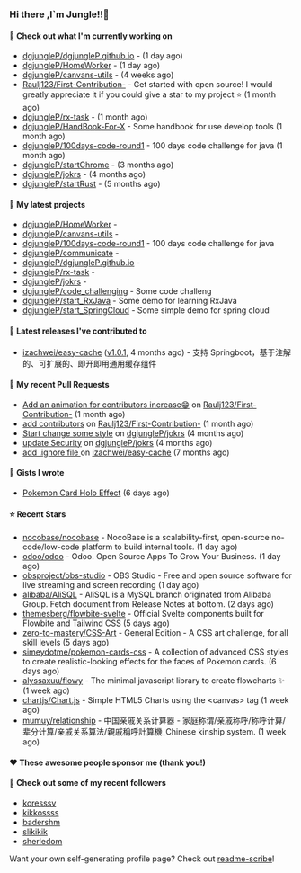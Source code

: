 ### Hi there ,I`m Jungle!!👋

#### 👷 Check out what I'm currently working on

- [dgjungleP/dgjungleP.github.io](https://github.com/dgjungleP/dgjungleP.github.io) -  (1 day ago)
- [dgjungleP/HomeWorker](https://github.com/dgjungleP/HomeWorker) -  (1 day ago)
- [dgjungleP/canvans-utils](https://github.com/dgjungleP/canvans-utils) -  (4 weeks ago)
- [Raulj123/First-Contribution-](https://github.com/Raulj123/First-Contribution-) - Get started with open source! I would greatly appreciate it if you could give a star to my project ⭐ (1 month ago)
- [dgjungleP/rx-task](https://github.com/dgjungleP/rx-task) -  (1 month ago)
- [dgjungleP/HandBook-For-X](https://github.com/dgjungleP/HandBook-For-X) - Some handbook for use develop tools (1 month ago)
- [dgjungleP/100days-code-round1](https://github.com/dgjungleP/100days-code-round1) - 100 days code challenge for java (1 month ago)
- [dgjungleP/startChrome](https://github.com/dgjungleP/startChrome) -  (3 months ago)
- [dgjungleP/jokrs](https://github.com/dgjungleP/jokrs) -  (4 months ago)
- [dgjungleP/startRust](https://github.com/dgjungleP/startRust) -  (5 months ago)

#### 🌱 My latest projects

- [dgjungleP/HomeWorker](https://github.com/dgjungleP/HomeWorker) - 
- [dgjungleP/canvans-utils](https://github.com/dgjungleP/canvans-utils) - 
- [dgjungleP/100days-code-round1](https://github.com/dgjungleP/100days-code-round1) - 100 days code challenge for java
- [dgjungleP/communicate](https://github.com/dgjungleP/communicate) - 
- [dgjungleP/dgjungleP.github.io](https://github.com/dgjungleP/dgjungleP.github.io) - 
- [dgjungleP/rx-task](https://github.com/dgjungleP/rx-task) - 
- [dgjungleP/jokrs](https://github.com/dgjungleP/jokrs) - 
- [dgjungleP/code_challenging](https://github.com/dgjungleP/code_challenging) - Some code challeng
- [dgjungleP/start_RxJava](https://github.com/dgjungleP/start_RxJava) - Some demo for learning RxJava
- [dgjungleP/start_SpringCloud](https://github.com/dgjungleP/start_SpringCloud) - Some simple demo for spring cloud 

#### 🔭 Latest releases I've contributed to

- [izachwei/easy-cache](https://github.com/izachwei/easy-cache) ([v1.0.1](https://github.com/izachwei/easy-cache/releases/tag/v1.0.1), 4 months ago) - 支持 Springboot，基于注解的、可扩展的、即开即用通用缓存组件

#### 🔨 My recent Pull Requests

- [Add  an animation for contributors increase😁](https://github.com/Raulj123/First-Contribution-/pull/4) on [Raulj123/First-Contribution-](https://github.com/Raulj123/First-Contribution-) (1 month ago)
- [add contributors](https://github.com/Raulj123/First-Contribution-/pull/3) on [Raulj123/First-Contribution-](https://github.com/Raulj123/First-Contribution-) (1 month ago)
- [Start change some style](https://github.com/dgjungleP/jokrs/pull/2) on [dgjungleP/jokrs](https://github.com/dgjungleP/jokrs) (4 months ago)
- [update Security](https://github.com/dgjungleP/jokrs/pull/1) on [dgjungleP/jokrs](https://github.com/dgjungleP/jokrs) (4 months ago)
- [add .ignore file ](https://github.com/izachwei/easy-cache/pull/2) on [izachwei/easy-cache](https://github.com/izachwei/easy-cache) (7 months ago)


#### 📓 Gists I wrote

- [Pokemon Card Holo Effect](https://gist.github.com/5870cd3bb091268b3485debc5f3cec36) (6 days ago)

#### ⭐ Recent Stars

- [nocobase/nocobase](https://github.com/nocobase/nocobase) - NocoBase is a scalability-first, open-source no-code/low-code platform to build internal tools.  (1 day ago)
- [odoo/odoo](https://github.com/odoo/odoo) - Odoo. Open Source Apps To Grow Your Business. (1 day ago)
- [obsproject/obs-studio](https://github.com/obsproject/obs-studio) - OBS Studio - Free and open source software for live streaming and screen recording (1 day ago)
- [alibaba/AliSQL](https://github.com/alibaba/AliSQL) - AliSQL is a MySQL branch originated from Alibaba Group. Fetch document from Release Notes at bottom. (2 days ago)
- [themesberg/flowbite-svelte](https://github.com/themesberg/flowbite-svelte) - Official Svelte components built for Flowbite and Tailwind CSS (5 days ago)
- [zero-to-mastery/CSS-Art](https://github.com/zero-to-mastery/CSS-Art) - General Edition - A CSS art challenge, for all skill levels (5 days ago)
- [simeydotme/pokemon-cards-css](https://github.com/simeydotme/pokemon-cards-css) - A collection of advanced CSS styles to create realistic-looking effects for the faces of Pokemon cards. (6 days ago)
- [alyssaxuu/flowy](https://github.com/alyssaxuu/flowy) - The minimal javascript library to create flowcharts ✨ (1 week ago)
- [chartjs/Chart.js](https://github.com/chartjs/Chart.js) - Simple HTML5 Charts using the &lt;canvas&gt; tag (1 week ago)
- [mumuy/relationship](https://github.com/mumuy/relationship) - 中国亲戚关系计算器 - 家庭称谓/亲戚称呼/称呼计算/辈分计算/亲戚关系算法/親戚稱呼計算機_Chinese kinship system. (1 week ago)

#### ❤️ These awesome people sponsor me (thank you!)


#### 👯 Check out some of my recent followers

- [koresssv](https://github.com/koresssv)
- [kikkossss](https://github.com/kikkossss)
- [badershm](https://github.com/badershm)
- [slikikik](https://github.com/slikikik)
- [sherledom](https://github.com/sherledom)

Want your own self-generating profile page? Check out [readme-scribe](https://github.com/muesli/readme-scribe)!
